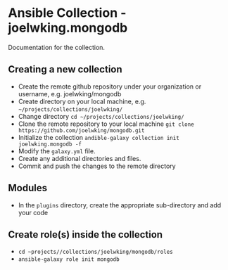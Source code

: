 # Ansible Collection - joelwking.mongodb

Documentation for the collection.

## Creating a new collection

* Create the remote github repository under your organization or username, e.g. joelwking/mongodb
* Create directory on your local machine, e.g. `~/projects/collections/joelwking/`
* Change directory `cd ~/projects/collections/joelwking/`
* Clone the remote repository to your local machine `git clone https://github.com/joelwking/mongodb.git`
* Initialize the collection  `andible-galaxy collection init joelwking.mongodb -f`
* Modify the `galaxy.yml` file.
* Create any additional directories and files.
* Commit and push the changes to the remote directory 

## Modules

* In the `plugins` directory, create the appropriate sub-directory and add your code

## Create role(s) inside the collection

* `cd ~projects//collections/joelwking/mongodb/roles`
* `ansible-galaxy role init mongodb`
